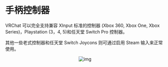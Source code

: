 # 手柄控制器

VRChat 可以完全支持兼容 XInput 标准的控制器 (Xbox 360, Xbox One, Xbox Series)，Playstation (3，4, 5)和任天堂 Switch Pro 控制器。

其他一些老式控制器和任天堂 Switch Joycons 则可通过启用 Steam 输入来正常使用。

<center>

![img](/docs.vrchat.com/images/gamepad-1.png)

</center>